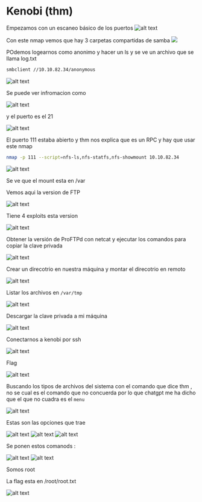 # Kenobi (thm)

Empezamos con un escaneo básico de los puertos
![alt text](image.png)

Con este nmap vemos que hay 3 carpetas compartidas de samba
![](image-1.png)

POdemos logearnos como anonimo y hacer un ls y se ve un archivo que se llama log.txt

```bash
smbclient //10.10.82.34/anonymous
```

![alt text](image-2.png)

Se puede ver infromacion como

![alt text](image-3.png)

y el puerto es el 21 

![alt text](image-4.png)

El puerto 111 estaba abierto y thm nos explica que es un RPC y hay que usar este nmap 

```bash
nmap -p 111 --script=nfs-ls,nfs-statfs,nfs-showmount 10.10.82.34
```

![alt text](image-5.png)

Se ve que el mount esta en /var

Vemos aqui la version de FTP 

![alt text](image-6.png)

Tiene 4 exploits esta version

![alt text](image-7.png)

Obtener la versión de ProFTPd con netcat y ejecutar los comandos para copiar la clave privada 

![alt text](image-9.png)


Crear un direcotrio en nuestra máquina y montar el direcotrio en remoto 

![alt text](image-10.png)

Listar los archivos en `/var/tmp`

![alt text](image-11.png)

Descargar la clave privada a mi máquina

![alt text](image-12.png)

Conectarnos a kenobi por ssh

![alt text](image-13.png)

Flag

![alt text](image-14.png)


Buscando los tipos de archivos del sistema con el comando que dice thm , no se cual es el comando que no concuerda por lo que chatgpt me ha dicho que el que no cuadra es el `menu` 

![alt text](image-15.png)

Estas son las opciones que trae

![alt text](image-16.png)
![alt text](image-17.png)
![alt text](image-18.png)

Se ponen estos comanods :

![alt text](image-19.png)
![alt text](image-20.png)

Somos root

La flag esta en /root/root.txt

![alt text](image-21.png)